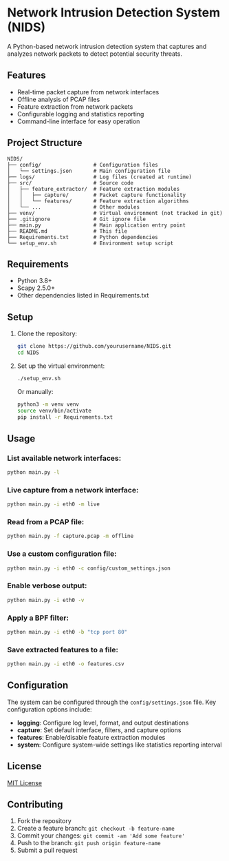 # Network Intrusion Detection System (NIDS)

A Python-based network intrusion detection system that captures and analyzes network packets to detect potential security threats.

## Features

- Real-time packet capture from network interfaces
- Offline analysis of PCAP files
- Feature extraction from network packets
- Configurable logging and statistics reporting
- Command-line interface for easy operation

## Project Structure

```
NIDS/
├── config/                 # Configuration files
│   └── settings.json       # Main configuration file
├── logs/                   # Log files (created at runtime)
├── src/                    # Source code
│   ├── feature_extractor/  # Feature extraction modules
│   │   ├── capture/        # Packet capture functionality
│   │   └── features/       # Feature extraction algorithms
│   └── ...                 # Other modules
├── venv/                   # Virtual environment (not tracked in git)
├── .gitignore              # Git ignore file
├── main.py                 # Main application entry point
├── README.md               # This file
├── Requirements.txt        # Python dependencies
└── setup_env.sh            # Environment setup script
```

## Requirements

- Python 3.8+
- Scapy 2.5.0+
- Other dependencies listed in Requirements.txt

## Setup

1. Clone the repository:
   ```bash
   git clone https://github.com/yourusername/NIDS.git
   cd NIDS
   ```

2. Set up the virtual environment:
   ```bash
   ./setup_env.sh
   ```
   
   Or manually:
   ```bash
   python3 -m venv venv
   source venv/bin/activate
   pip install -r Requirements.txt
   ```

## Usage

### List available network interfaces:
```bash
python main.py -l
```

### Live capture from a network interface:
```bash
python main.py -i eth0 -m live
```

### Read from a PCAP file:
```bash
python main.py -f capture.pcap -m offline
```

### Use a custom configuration file:
```bash
python main.py -i eth0 -c config/custom_settings.json
```

### Enable verbose output:
```bash
python main.py -i eth0 -v
```

### Apply a BPF filter:
```bash
python main.py -i eth0 -b "tcp port 80"
```

### Save extracted features to a file:
```bash
python main.py -i eth0 -o features.csv
```

## Configuration

The system can be configured through the `config/settings.json` file. Key configuration options include:

- **logging**: Configure log level, format, and output destinations
- **capture**: Set default interface, filters, and capture options
- **features**: Enable/disable feature extraction modules
- **system**: Configure system-wide settings like statistics reporting interval

## License

[MIT License](LICENSE)

## Contributing

1. Fork the repository
2. Create a feature branch: `git checkout -b feature-name`
3. Commit your changes: `git commit -am 'Add some feature'`
4. Push to the branch: `git push origin feature-name`
5. Submit a pull request
